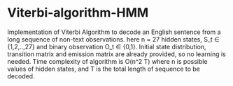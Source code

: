 # Viterbi-algorithm-HMM
Implementation of Viterbi Algorithm to decode an English sentence from a long sequence of non-text observations. here n = 27 hidden states, S_t ∈ {1,2,..,27} and binary observation O_t ∈ {0,1}. Initial state distribution, transition matrix and emission matrix are already provided, so no learning is needed.
Time complexity of algorithm is O(n^2 T) where n is possible values of hidden states, and T is the total length of sequence to be decoded. 
